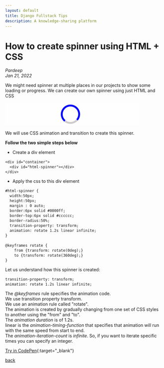 ```yaml
---
layout: default
title: Django Fullstack Tips
description: A knowledge-sharing platform
---
```

# How to create spinner using HTML + CSS

_Pardeep_ <br />
_Jan 21, 2022_

We might need spinner at multiple places in our projects to show some loading or progress. We can create our own spinner using just HTML and CSS

![Spinner](../images/css-tip2-image1.gif)

We will use CSS animation and transition to create this spinner.

**Follow the two simple steps below**

* Create a div element

```
<div id="container">
  <div id="html-spinner"></div>  
</div>
```

* Apply the css to this div element

```
#html-spinner {
  width:50px;
  height:50px;
  margin : 0 auto;
  border:6px solid #0000ff;
  border-top:6px solid #cccccc;
  border-radius:50%;
  transition-property: transform;
  animation: rotate 1.2s linear infinite; 
}

@keyframes rotate {
    from {transform: rotate(0deg);}
    to {transform: rotate(360deg);}
}
```

Let us understand how this spinner is created:

```
transition-property: transform;
animation: rotate 1.2s linear infinite;
```

The *@keyframes* rule specifies the animation code. <br />
We use transition property transform. <br />
We use an animation rule called "rotate". <br />
The animation is created by gradually changing from one set of CSS styles to another using the "from" and "to". <br />
The *animation duration* is of 1.2s. <br />
linear is the *animation-timing-function* that specifies that animation will run with the same speed from start to end. <br />
The *animation-iteration-count* is *infinite*. So, if you want to iterate specific times you can specify an integer. <br />

[Try in CodePen](https://codepen.io/pardeep-thakur/pen/PoJrvBq){:target="\_blank"}

[back](../)
